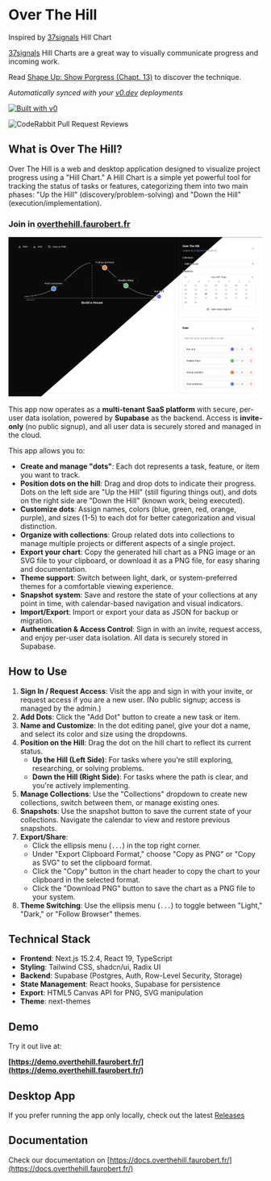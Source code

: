 # Over The Hill
Inspired by [37signals](https://37signals.com/) Hill Chart

[37signals](https://37signals.com/) Hill Charts are a great way to visually communicate
progress and incoming work.

Read [Shape Up: Show Porgress (Chapt. 13)](https://basecamp.com/shapeup/3.4-chapter-13) to discover the technique.

*Automatically synced with your [v0.dev](https://v0.dev) deployments*

[![Built with v0](https://img.shields.io/badge/Built%20with-v0.dev-black?style=for-the-badge)](https://v0.dev/chat/projects/QlICJdqcWMK)

![CodeRabbit Pull Request Reviews](https://img.shields.io/coderabbit/prs/github/gfaurobert/over-the-hill?utm_source=oss&utm_medium=github&utm_campaign=gfaurobert%2Fover-the-hill&labelColor=171717&color=FF570A&link=https%3A%2F%2Fcoderabbit.ai&label=CodeRabbit+Reviews)

## What is Over The Hill?

Over The Hill is a web and desktop application designed to visualize project progress using a "Hill Chart." A Hill Chart is a simple yet powerful tool for tracking the status of tasks or features, categorizing them into two main phases: "Up the Hill" (discovery/problem-solving) and "Down the Hill" (execution/implementation).

### Join in [overthehill.faurobert.fr](https://overthehill.faurobert.fr)

![](image_readme.png)

This app now operates as a **multi-tenant SaaS platform** with secure, per-user data isolation, powered by **Supabase** as the backend. Access is **invite-only** (no public signup), and all user data is securely stored and managed in the cloud.

This app allows you to:

*   **Create and manage "dots"**: Each dot represents a task, feature, or item you want to track.
*   **Position dots on the hill**: Drag and drop dots to indicate their progress. Dots on the left side are "Up the Hill" (still figuring things out), and dots on the right side are "Down the Hill" (known work, being executed).
*   **Customize dots**: Assign names, colors (blue, green, red, orange, purple), and sizes (1-5) to each dot for better categorization and visual distinction.
*   **Organize with collections**: Group related dots into collections to manage multiple projects or different aspects of a single project.
*   **Export your chart**: Copy the generated hill chart as a PNG image or an SVG file to your clipboard, or download it as a PNG file, for easy sharing and documentation.
*   **Theme support**: Switch between light, dark, or system-preferred themes for a comfortable viewing experience.
*   **Snapshot system**: Save and restore the state of your collections at any point in time, with calendar-based navigation and visual indicators.
*   **Import/Export**: Import or export your data as JSON for backup or migration.
*   **Authentication & Access Control**: Sign in with an invite, request access, and enjoy per-user data isolation. All data is securely stored in Supabase.

## How to Use

1.  **Sign In / Request Access**: Visit the app and sign in with your invite, or request access if you are a new user. (No public signup; access is managed by the admin.)
2.  **Add Dots**: Click the "Add Dot" button to create a new task or item.
3.  **Name and Customize**: In the dot editing panel, give your dot a name, and select its color and size using the dropdowns.
4.  **Position on the Hill**: Drag the dot on the hill chart to reflect its current status.
    *   **Up the Hill (Left Side)**: For tasks where you're still exploring, researching, or solving problems.
    *   **Down the Hill (Right Side)**: For tasks where the path is clear, and you're actively implementing.
5.  **Manage Collections**: Use the "Collections" dropdown to create new collections, switch between them, or manage existing ones.
6.  **Snapshots**: Use the snapshot button to save the current state of your collections. Navigate the calendar to view and restore previous snapshots.
7.  **Export/Share**:
    *   Click the ellipsis menu (`...`) in the top right corner.
    *   Under "Export Clipboard Format," choose "Copy as PNG" or "Copy as SVG" to set the clipboard format.
    *   Click the "Copy" button in the chart header to copy the chart to your clipboard in the selected format.
    *   Click the "Download PNG" button to save the chart as a PNG file to your system.
8.  **Theme Switching**: Use the ellipsis menu (`...`) to toggle between "Light," "Dark," or "Follow Browser" themes.

## Technical Stack

- **Frontend**: Next.js 15.2.4, React 19, TypeScript
- **Styling**: Tailwind CSS, shadcn/ui, Radix UI
- **Backend**: Supabase (Postgres, Auth, Row-Level Security, Storage)
- **State Management**: React hooks, Supabase for persistence
- **Export**: HTML5 Canvas API for PNG, SVG manipulation
- **Theme**: next-themes

## Demo

Try it out live at:

**[https://demo.overthehill.faurobert.fr/](https://demo.overthehill.faurobert.fr/)**

## Desktop App
If you prefer running the app only locally, check out the latest [Releases](https://github.com/gfaurobert/over-the-hill/releases)

## Documentation

Check our documentation on [https://docs.overthehill.faurobert.fr/](https://docs.overthehill.faurobert.fr/)